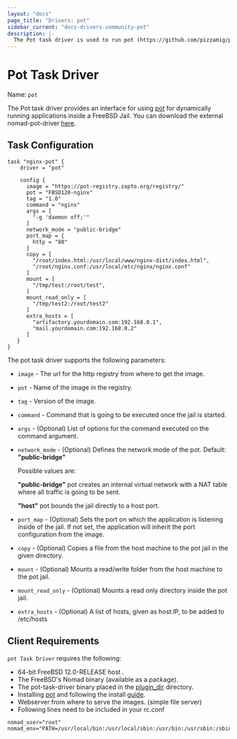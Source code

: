 ```yaml
---
layout: "docs"
page_title: "Drivers: pot"
sidebar_current: "docs-drivers-community-pot"
description: |-
  The Pot task driver is used to run pot (https://github.com/pizzamig/pot) containers using FreeBSD jails.
---
```


# Pot Task Driver

Name: `pot`

The Pot task driver provides an interface for using [pot][pot-github-repo] for dynamically running applications inside a FreeBSD Jail. 
You can download the external nomad-pot-driver [here][nomad-pot-driver].

## Task Configuration

```hcl
task "nginx-pot" {
    driver = "pot"

    config {
      image = "https://pot-registry.zapto.org/registry/"
      pot = "FBSD120-nginx"
      tag = "1.0"
      command = "nginx"
      args = [ 
        "-g 'daemon off;'"
      ]
      network_mode = "public-bridge" 
      port_map = {
        http = "80"
      }
      copy = [
        "/root/index.html:/usr/local/www/nginx-dist/index.html",
        "/root/nginx.conf:/usr/local/etc/nginx/nginx.conf"
      ]
      mount = [ 
        "/tmp/test:/root/test",  
      ]
      mount_read_only = [
        "/tmp/test2:/root/test2"
      ]
      extra_hosts = [
        "artifactory.yourdomain.com:192.168.0.1",
        "mail.yourdomain.com:192.168.0.2"
      ]
   }
}
```

The pot task driver supports the following parameters: 

* `image` - The url for the http registry from where to get the image.

* `pot` - Name of the image in the registry.

* `tag` - Version of the image.
 
* `command` - Command that is going to be executed once the jail is started.

* `args` - (Optional) List of options for the command executed on the command argument.

* `network_mode` - (Optional) Defines the network mode of the pot. Default: **"public-bridge"**

  Possible values are:
  
  **"public-bridge"**  pot creates an internal virtual network with a NAT table where all traffic is going to be sent.
  
  **"host"** pot bounds the jail directly to a host port.

* `port_map` - (Optional) Sets the port on which the application is listening inside of the jail. If not set, the application will inherit the port configuration from the image.

* `copy` - (Optional) Copies a file from the host machine to the pot jail in the given directory.

* `mount` - (Optional) Mounts a read/write folder from the host machine to the pot jail.

* `mount_read_only` - (Optional) Mounts a read only directory inside the pot jail.

* `extra_hosts` - (Optional) A list of hosts, given as host:IP, to be added to /etc/hosts

## Client Requirements

`pot Task Driver` requires the following:

* 64-bit FreeBSD 12.0-RELEASE host .
* The FreeBSD's Nomad binary (available as a package).
* The pot-task-driver binary placed in the [plugin_dir][plugin_dir] directory. 
* Installing [pot][pot-github-repo] and following the install [guide][pot-install-guide].
* Webserver from where to serve the images. (simple file server)
* Following lines need to be included in your rc.conf

```
nomad_user="root"
nomad_env="PATH=/usr/local/bin:/usr/local/sbin:/usr/bin:/usr/sbin:/sbin:/bin"
```

[nomad-pot-driver]: https://github.com/trivago/nomad-pot-driver
[plugin_dir]: /docs/configuration/index.html#plugin_dir
[pot-github-repo]: https://github.com/pizzamig/pot
[pot-install-guide]: https://github.com/pizzamig/pot/blob/master/share/doc/pot/Installation.md
